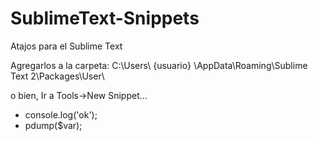 SublimeText-Snippets
====================

Atajos para el Sublime Text

Agregarlos a la carpeta: 
C:\Users\ {usuario} \AppData\Roaming\Sublime Text 2\Packages\User\

o bien,
Ir a Tools->New Snippet...

- console.log('ok');
- pdump($var);
